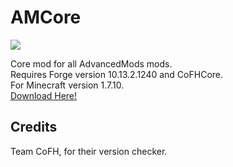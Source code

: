 AMCore
======

<a href='http://play.zsinfo.nl:8080/job/AMCore/'><img src='http://play.zsinfo.nl:8080/job/AMCore/badge/icon'></a>

Core mod for all AdvancedMods mods.<br>
Requires Forge version 10.13.2.1240 and CoFHCore.<br>
For Minecraft version 1.7.10.<br>
<a href='https://minecraft.curseforge.com/mc-mods/227899-amcore/'>Download Here!</a>

<h2>Credits</h2>
Team CoFH, for their version checker.
